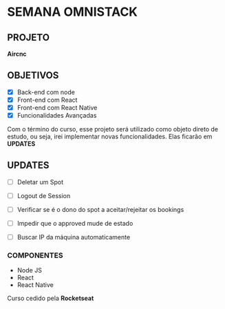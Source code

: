 # SEMANA OMNISTACK

## PROJETO
**Aircnc**

## OBJETIVOS
- [x] Back-end com node
- [x] Front-end com React
- [x] Front-end com React Native
- [x] Funcionalidades Avançadas

Com o término do curso, esse projeto será utilizado como objeto direto de estudo, ou seja, irei implementar novas funcionalidades. Elas ficarão em **UPDATES**

## UPDATES 
- [ ] Deletar um Spot
- [ ] Logout de Session
- [ ] Verificar se é o dono do spot a aceitar/rejeitar os bookings
- [ ] Impedir que o approved mude de estado
- [ ] Buscar IP da máquina automaticamente




### COMPONENTES
- Node JS
- React 
- React Native

Curso cedido pela **Rocketseat**
